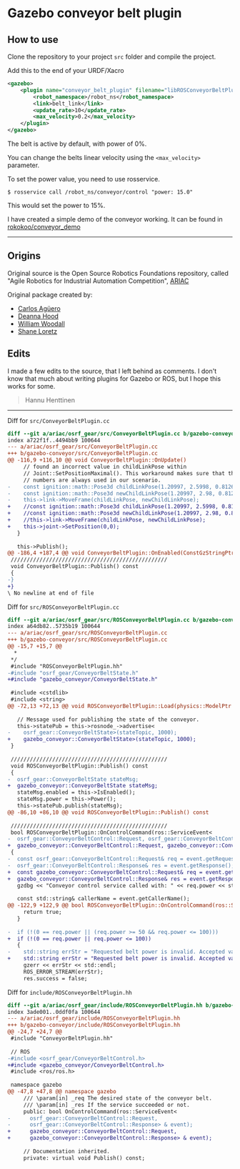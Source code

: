 # Gazebo conveyor belt plugin

## How to use

Clone the repository to your project `src` folder and compile the project.

Add this to the end of your URDF/Xacro

```xml
<gazebo>
    <plugin name="conveyor_belt_plugin" filename="libROSConveyorBeltPlugin.so">
        <robot_namespace>/robot_ns</robot_namespace>
        <link>belt_link</link>
        <update_rate>10</update_rate>
        <max_velocity>0.2</max_velocity>
    </plugin>
</gazebo>
```

The belt is active by default, with power of 0%. 

You can change the belts linear velocity using the `<max_velocity>` parameter.

To set the power value, you need to use rosservice.

`$ rosservice call /robot_ns/conveyor/control "power: 15.0"`

This would set the power to 15%.

I have created a simple demo of the conveyor working. It can be found in [rokokoo/conveyor_demo](https://github.com/rokokoo/conveyor_demo.git)

---

## Origins

Original source is the Open Source Robotics Foundations repository, called "Agile Robotics for Industrial Automation Competition", [ARIAC](https://bitbucket.org/osrf/ariac/src/master/)

Original package created by:

- [Carlos Agüero](https://github.com/caguero)
- [Deanna Hood](https://github.com/dhood)
- [William Woodall](https://github.com/wjwwood)
- [Shane Loretz](https://github.com/sloretz)

## Edits

I made a few edits to the source, that I left behind as comments. I don't know that much about writing plugins for Gazebo or ROS, but I hope this works for some.

> Hannu Henttinen

---

Diff for `src/ConveyorBeltPlugin.cc`

```diff
diff --git a/ariac/osrf_gear/src/ConveyorBeltPlugin.cc b/gazebo-conveyor/src/ConveyorBeltPlugin.cc
index a722f1f..4494bb9 100644
--- a/ariac/osrf_gear/src/ConveyorBeltPlugin.cc
+++ b/gazebo-conveyor/src/ConveyorBeltPlugin.cc
@@ -116,9 +116,10 @@ void ConveyorBeltPlugin::OnUpdate()
     // found an incorrect value in childLinkPose within
     // Joint::SetPositionMaximal(). This workaround makes sure that the right
     // numbers are always used in our scenario.
-    const ignition::math::Pose3d childLinkPose(1.20997, 2.5998, 0.8126, 0, 0, -1.57);
-    const ignition::math::Pose3d newChildLinkPose(1.20997, 2.98, 0.8126, 0, 0, -1.57);
-    this->link->MoveFrame(childLinkPose, newChildLinkPose);
+    //const ignition::math::Pose3d childLinkPose(1.20997, 2.5998, 0.8126, 0, 0, -1.57);
+    //const ignition::math::Pose3d newChildLinkPose(1.20997, 2.98, 0.8126, 0, 0, -1.57);
+    //this->link->MoveFrame(childLinkPose, newChildLinkPose);
+    this->joint->SetPosition(0,0);
   }
 
   this->Publish();
@@ -186,4 +187,4 @@ void ConveyorBeltPlugin::OnEnabled(ConstGzStringPtr &_msg)
 /////////////////////////////////////////////////
 void ConveyorBeltPlugin::Publish() const
 {
-}
+}
\ No newline at end of file
```

Diff for `src/ROSConveyorBeltPlugin.cc`

```diff
diff --git a/ariac/osrf_gear/src/ROSConveyorBeltPlugin.cc b/gazebo-conveyor/src/ROSConveyorBeltPlugin.cc
index a64db82..5735b19 100644
--- a/ariac/osrf_gear/src/ROSConveyorBeltPlugin.cc
+++ b/gazebo-conveyor/src/ROSConveyorBeltPlugin.cc
@@ -15,7 +15,7 @@
  *
 */
 #include "ROSConveyorBeltPlugin.hh"
-#include "osrf_gear/ConveyorBeltState.h"
+#include "gazebo_conveyor/ConveyorBeltState.h"
 
 #include <cstdlib>
 #include <string>
@@ -72,13 +72,13 @@ void ROSConveyorBeltPlugin::Load(physics::ModelPtr _parent, sdf::ElementPtr _sdf
 
   // Message used for publishing the state of the conveyor.
   this->statePub = this->rosnode_->advertise<
-    osrf_gear::ConveyorBeltState>(stateTopic, 1000);
+    gazebo_conveyor::ConveyorBeltState>(stateTopic, 1000);
 }
 
 /////////////////////////////////////////////////
 void ROSConveyorBeltPlugin::Publish() const
 {
-  osrf_gear::ConveyorBeltState stateMsg;
+  gazebo_conveyor::ConveyorBeltState stateMsg;
   stateMsg.enabled = this->IsEnabled();
   stateMsg.power = this->Power();
   this->statePub.publish(stateMsg);
@@ -86,10 +86,10 @@ void ROSConveyorBeltPlugin::Publish() const
 
 /////////////////////////////////////////////////
 bool ROSConveyorBeltPlugin::OnControlCommand(ros::ServiceEvent<
-  osrf_gear::ConveyorBeltControl::Request, osrf_gear::ConveyorBeltControl::Response> & event)
+  gazebo_conveyor::ConveyorBeltControl::Request, gazebo_conveyor::ConveyorBeltControl::Response> & event)
 {
-  const osrf_gear::ConveyorBeltControl::Request& req = event.getRequest();
-  osrf_gear::ConveyorBeltControl::Response& res = event.getResponse();
+  const gazebo_conveyor::ConveyorBeltControl::Request& req = event.getRequest();
+  gazebo_conveyor::ConveyorBeltControl::Response& res = event.getResponse();
   gzdbg << "Conveyor control service called with: " << req.power << std::endl;
 
   const std::string& callerName = event.getCallerName();
@@ -122,9 +122,9 @@ bool ROSConveyorBeltPlugin::OnControlCommand(ros::ServiceEvent<
     return true;
   }
 
-  if (!(0 == req.power || (req.power >= 50 && req.power <= 100)))
+  if (!(0 == req.power || req.power <= 100))
   {
-    std::string errStr = "Requested belt power is invalid. Accepted values are 0 or in the range [50, 100].";
+    std::string errStr = "Requested belt power is invalid. Accepted values are in the range [0, 100].";
     gzerr << errStr << std::endl;
     ROS_ERROR_STREAM(errStr);
     res.success = false;
```

Diff for `include/ROSConveyorBeltPlugin.hh`

```diff
diff --git a/ariac/osrf_gear/include/ROSConveyorBeltPlugin.hh b/gazebo-conveyor/include/ROSConveyorBeltPlugin.hh
index 3ade001..0ddf0fa 100644
--- a/ariac/osrf_gear/include/ROSConveyorBeltPlugin.hh
+++ b/gazebo-conveyor/include/ROSConveyorBeltPlugin.hh
@@ -24,7 +24,7 @@
 #include "ConveyorBeltPlugin.hh"
 
 // ROS
-#include <osrf_gear/ConveyorBeltControl.h>
+#include <gazebo_conveyor/ConveyorBeltControl.h>
 #include <ros/ros.h>
 
 namespace gazebo
@@ -47,8 +47,8 @@ namespace gazebo
     /// \param[in] _req The desired state of the conveyor belt.
     /// \param[in] _res If the service succeeded or not.
     public: bool OnControlCommand(ros::ServiceEvent<
-      osrf_gear::ConveyorBeltControl::Request,
-      osrf_gear::ConveyorBeltControl::Response> & event);
+      gazebo_conveyor::ConveyorBeltControl::Request,
+      gazebo_conveyor::ConveyorBeltControl::Response> & event);
 
     // Documentation inherited.
     private: virtual void Publish() const;
```
